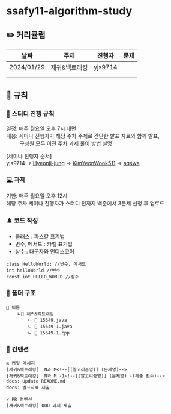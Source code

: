 # ssafy11-algorithm-study


## ✏️ 커리큘럼

|날짜|주제|진행자|문제|
|------|---|---|---|
|2024/01/29|재귀&백트래킹|yjs9714||
||||
||||




## 🤙 규칙

### 🎉 스터디 진행 규칙

일정: 매주 월요일 오후 7시 대면  
내용: 세미나 진행자가 해당 주차 주제로 간단한 발표 자료와 함께 발표,  
&nbsp;&nbsp;&nbsp;&nbsp;&nbsp;&nbsp;&nbsp;&nbsp;&nbsp;구성원 모두 이전 주차 과제 풀이 방법 설명


[세미나 진행자 순서]  
yjs9714 -> [Hyeonji-jung](https://github.com/Hyeonji-Jung) -> [KimYeonWook511](https://github.com/KimYeonWook511) -> [aqswa](https://github.com/aqswa)


  
### 💻 과제
기한: 매주 월요일 오후 12시  
해당 주차 세미나 진행자가 스터디 전까지 백준에서 3문제 선정 후 업로드


  
### ♟️ 코드 작성

-   클래스 : 파스칼 표기법
-   변수, 메서드 : 카멜 표기법
-   상수 : 대문자와 언더스코어
```
class HelloWorld; //변수, 메서드
int helloWorld //변수
const int HELLO_WORLD //상수
```

  
### 📁 폴더 구조
```
📁 이름
	ㄴ📁 재귀&백트래킹
		ㄴ 📄 15649.java
		ㄴ 📄 15649-1.java
		ㄴ 📄 15649-1.cpp
```

  
### 🚦 컨벤션
```
✉️ 커밋 메세지
[재귀&백트래킹]  N과 M<!--[(알고리즘명)] (문제명)-->
[재귀&백트래킹]  N과 M -1<!--[(알고리즘명)] (문제명) -(제출 횟수)-->
docs: Update README.md
docs: 발표자료 제출

✔ PR 컨벤션
[재귀&백트래킹] OOO 과제 제출
```
